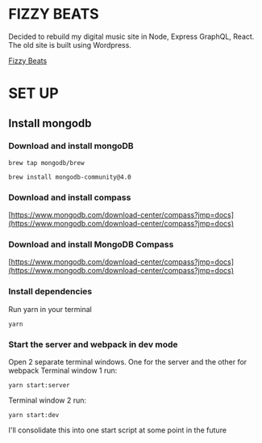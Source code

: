 
# FIZZY BEATS

Decided to rebuild my digital music site in Node, Express GraphQL, React. The old site is built using Wordpress.

  

[Fizzy Beats](https://www.fizzybeats.com)

# SET UP

## Install mongodb

### Download and install mongoDB
```
brew tap mongodb/brew
```
```
brew install mongodb-community@4.0
```

### Download and install compass
[https://www.mongodb.com/download-center/compass?jmp=docs](https://www.mongodb.com/download-center/compass?jmp=docs)

###  Download and install MongoDB Compass
[https://www.mongodb.com/download-center/compass?jmp=docs](https://www.mongodb.com/download-center/compass?jmp=docs)

### Install dependencies 
Run yarn in your terminal
```
yarn 
```

### Start the server and webpack in dev mode
Open 2 separate terminal windows. One for the server and the other for webpack 
Terminal window 1 run:
```
yarn start:server
```
Terminal window 2 run:

```
yarn start:dev
```
I'll consolidate this into one start script at some point in the future